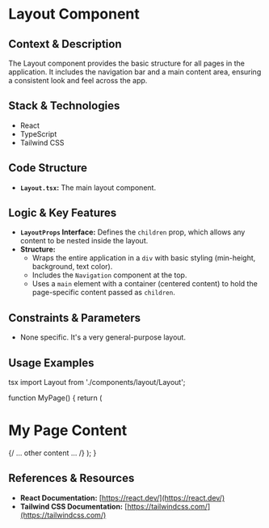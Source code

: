 # Layout Component

## Context & Description
The Layout component provides the basic structure for all pages in the application. It includes the navigation bar and a main content area, ensuring a consistent look and feel across the app.

## Stack & Technologies
- React
- TypeScript
- Tailwind CSS

## Code Structure 
-   **`Layout.tsx`:**  The main layout component.

## Logic & Key Features

-   **`LayoutProps` Interface:** Defines the `children` prop, which allows any content to be nested inside the layout.
-   **Structure:**
    -   Wraps the entire application in a `div` with basic styling (min-height, background, text color).
    -   Includes the `Navigation` component at the top.
    -   Uses a `main` element with a container (centered content) to hold the page-specific content passed as `children`.

## Constraints & Parameters

-   None specific.  It's a very general-purpose layout.

## Usage Examples
tsx
import Layout from './components/layout/Layout';

function MyPage() {
    return (
        <Layout>
            <h1>My Page Content</h1>
            {/ ... other content ... /}
        </Layout>
    );
}
## References & Resources

-   **React Documentation:** [https://react.dev/](https://react.dev/)
-   **Tailwind CSS Documentation:** [https://tailwindcss.com/](https://tailwindcss.com/)
